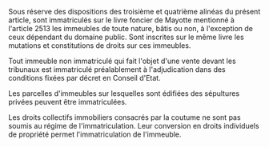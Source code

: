 Sous réserve des dispositions des troisième et quatrième alinéas du présent article, sont immatriculés sur le livre foncier de Mayotte mentionné à l'article 2513 les immeubles de toute nature, bâtis ou non, à l'exception de ceux dépendant du domaine public. Sont inscrites sur le même livre les mutations et constitutions de droits sur ces immeubles.

Tout immeuble non immatriculé qui fait l'objet d'une vente devant les tribunaux est immatriculé préalablement à l'adjudication dans des conditions fixées par décret en Conseil d'Etat.

Les parcelles d'immeubles sur lesquelles sont édifiées des sépultures privées peuvent être immatriculées.

Les droits collectifs immobiliers consacrés par la coutume ne sont pas soumis au régime de l'immatriculation. Leur conversion en droits individuels de propriété permet l'immatriculation de l'immeuble.
